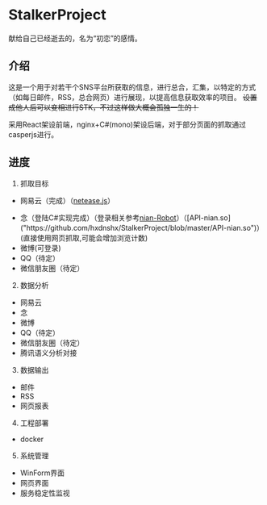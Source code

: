 # StalkerProject
献给自己已经逝去的，名为“初恋”的感情。
## 介绍
这是一个用于对若干个SNS平台所获取的信息，进行总合，汇集，以特定的方式（如每日邮件，RSS，总合网页）进行展现，以提高信息获取效率的项目。
~~设置成他人后可以变相进行STK，不过这样做大概会孤独一生的！~~

采用React架设前端，nginx+C#(mono)架设后端，对于部分页面的抓取通过casperjs进行。

## 进度
1. 抓取目标
 * 网易云（完成）（[netease.js]("https://github.com/hxdnshx/StalkerProject/blob/master/netease.js")）
 + 念（登陆C#实现完成）（登录相关参考[nian-Robot]("https://github.com/ConnorNowhere/nian-robot")）（[API-nian.so]("https://github.com/hxdnshx/StalkerProject/blob/master/API-nian.so")）(直接使用网页抓取,可能会增加浏览计数)
 + 微博(可登录)
 + QQ（待定）
 + 微信朋友圈（待定）
2. 数据分析
 + 网易云
 + 念
 + 微博
 + QQ（待定）
 + 微信朋友圈（待定）
 + 腾讯语义分析对接
3. 数据输出
 + 邮件
 + RSS
 + 网页报表
4. 工程部署
 + docker
5. 系统管理
 + WinForm界面
 + 网页界面
 + 服务稳定性监视

